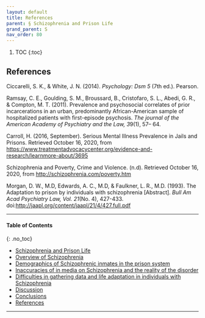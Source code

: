 ```yaml
---
layout: default
title: References   
parent: § Schizophrenia and Prison Life  
grand_parent: S 
nav_order: 80 
---
```

<style>
.dont-break-out {
  /* These are technically the same, but use both */
  overflow-wrap: break-word;
  word-wrap: break-word;

     -ms-word-break: break-all;
  /* This is the dangerous one in WebKit, as it breaks things wherever */
  word-break: break-all;
  /* Instead use this non-standard one: */
  word-break: break-word;
}

.youtube-container {
    position: relative;
    width: 100%;
    height: 0;
    padding-bottom: 56.25%;
}
.youtube-video {
    position: absolute;
    top: 0;
    left: 0;
    width: 100%;
    height: 100%;
}

</style>

<div class="dont-break-out" markdown="1">

1. TOC
{:toc}

## References
Ciccarelli, S. K., & White, J. N. (2014). *Psychology: Dsm 5* (7th ed.). Pearson.

Ramsay, C. E., Goulding, S. M., Broussard, B., Cristofaro, S. L., Abedi, G. R., & Compton, M. T. (2011). Prevalence and psychosocial correlates of prior incarcerations in an urban, predominantly African-American sample of hospitalized patients with first-episode psychosis. *The journal of the American Academy of Psychiatry and the Law, 3*9(1), 57– 64.

Carroll, H. (2016, September). Serious Mental Illness Prevalence in Jails and Prisons. Retrieved October 16, 2020, from https://www.treatmentadvocacycenter.org/evidence-and-research/learnmore-about/3695 

Schizophrenia and Poverty, Crime and Violence. (n.d). Retrieved October 16, 2020, from http://schizophrenia.com/poverty.htm

Morgan, D. W., M.D, Edwards, A. C., M.D, & Faulkner, L. R., M.D. (1993). The Adaptation to prison by individuals with schizophrenia [Abstract]. *Bull Am Acad Psychiatry Law, Vol. 21*(No. 4), 427-433. doi:http://jaapl.org/content/jaapl/21/4/427.full.pdf
***

#### Table of Contents
{: .no_toc}

<ul><li> <a href="/docs/S/Schizophrenia-an-Prison-Life-1/">Schizophrenia and Prison Life</a></li><li> <a href="/docs/S/Schizophrenia-an-Prison-Life-2/">Overview of Schizophrenia</a></li><li> <a href="/docs/S/Schizophrenia-an-Prison-Life-3/">Demographics of Schizophrenic inmates in the prison system</a></li><li> <a href="/docs/S/Schizophrenia-an-Prison-Life-4/">Inaccuracies of in media on Schizophrenia and the reality of the disorder</a></li><li> <a href="/docs/S/Schizophrenia-an-Prison-Life-5/">Difficulties in gathering data and life adaptation in individuals with Schizophrenia</a></li><li> <a href="/docs/S/Schizophrenia-an-Prison-Life-6/">Discussion</a></li><li> <a href="/docs/S/Schizophrenia-an-Prison-Life-7/">Conclusions</a></li><li> <a href="/docs/S/Schizophrenia-an-Prison-Life-8/">References</a></li></ul>

***

</div>
